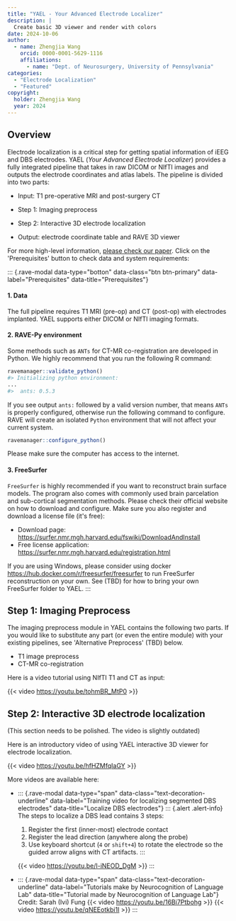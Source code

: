 ```yaml
---
title: "YAEL - Your Advanced Electrode Localizer"
description: |
  Create basic 3D viewer and render with colors
date: 2024-10-06
author: 
  - name: Zhengjia Wang
    orcid: 0000-0001-5629-1116
    affiliations: 
      - name: "Dept. of Neurosurgery, University of Pennsylvania"
categories:
  - "Electrode Localization"
  - "Featured"
copyright: 
  holder: Zhengjia Wang
  year: 2024
---
```


## Overview

Electrode localization is a critical step for getting spatial information of iEEG and DBS electrodes. YAEL (*Your Advanced Electrode Localizer*) provides a fully integrated pipeline that takes in raw DICOM or NIfTI images and outputs the electrode coordinates and atlas labels. The pipeline is divided into two parts:

-   Input: T1 pre-operative MRI and post-surgery CT

-   Step 1: Imaging preprocess

-   Step 2: Interactive 3D electrode localization

-   Output: electrode coordinate table and RAVE 3D viewer

For more high-level information, [please check our paper](https://doi.org/10.1523/ENEURO.0328-23.2023). Click on the 'Prerequisites' button to check data and system requirements:

::: {.rave-modal data-type="botton" data-class="btn btn-primary" data-label="Prerequisites" data-title="Prerequisites"}
#### 1. Data

The full pipeline requires T1 MRI (pre-op) and CT (post-op) with electrodes implanted. YAEL supports either DICOM or NIfTI imaging formats.

#### 2. RAVE-Py environment

Some methods such as `ANTs` for CT-MR co-registration are developed in Python. We highly recommend that you run the following R command:

``` r
ravemanager::validate_python()
#> Initializing python environment: 
...
#>  ants: 0.5.3
```

If you see output `ants:` followed by a valid version number, that means `ANTs` is properly configured, otherwise run the following command to configure. RAVE will create an isolated `Python` environment that will not affect your current system.

``` r
ravemanager::configure_python()
```

Please make sure the computer has access to the internet.

#### 3. FreeSurfer

`FreeSurfer` is highly recommended if you want to reconstruct brain surface models. The program also comes with commonly used brain parcelation and sub-cortical segmentation methods. Please check their official website on how to download and configure. Make sure you also register and download a license file (it's free):

-   Download page: <https://surfer.nmr.mgh.harvard.edu/fswiki/DownloadAndInstall>
-   Free license application: <https://surfer.nmr.mgh.harvard.edu/registration.html>

If you are using Windows, please consider using docker <https://hub.docker.com/r/freesurfer/freesurfer> to run FreeSurfer reconstruction on your own. See (TBD) for how to bring your own FreeSurfer folder to YAEL.
:::

## Step 1: Imaging Preprocess

The imaging preprocess module in YAEL contains the following two parts. If you would like to substitute any part (or even the entire module) with your existing pipelines, see 'Alternative Preprocess' (TBD) below.

-   T1 image preprocess
-   CT-MR co-registration

Here is a video tutorial using NIfTI T1 and CT as input:

{{< video https://youtu.be/tohmBR_MtP0 >}}

<!--  DICOM images -->

<!-- To start, go to the RAVE 'raw directory' (the default location is under the home directory > `rave_data` > `raw_dir`), create a subject folder named by the subject code.  -->

<!-- {.alert .alert-info role="info"} -->

<!-- The default RAVE 'raw directory' is under the user home directory > `rave_data` > `raw_dir`. You can always use R command `raveio::raveio_getopt("raw_data_dir")` to obtain the full path to the raw directory. -->

<!-- When a patient is being enrolled to an experiment, normally this patient will be given a code to avoid their personal information being exposed to the public. For example, a patient is given a subject code `"DBNLP001"`. To create the preprocessing folder for this subject,  -->

<!-- to create a subject code `` -->

<!-- to create a subject with code `DBNLP001` under the default settings, the following file path should be created: -->

<!-- ``` -->

<!-- ~/rave_data/raw_dir/DBNLP001 -->

<!-- ``` -->

<!-- -->

## Step 2: Interactive 3D electrode localization

(This section needs to be polished. The video is slightly outdated)

Here is an introductory video of using YAEL interactive 3D viewer for electrode localization.

{{< video https://youtu.be/hfHZMfqIaGY >}}

More videos are available here:

-   ::: {.rave-modal data-type="span" data-class="text-decoration-underline" data-label="Training video for localizing segmented DBS electrodes" data-title="Localize DBS electrodes"}
    ::: {.alert .alert-info}
    The steps to localize a DBS lead contains 3 steps:

    1.  Register the first (inner-most) electrode contact
    2.  Register the lead direction (anywhere along the probe)
    3.  Use keyboard shortcut (`4` or `shift+4`) to rotate the electrode so the guided arrow aligns with CT artifacts.
    :::

    {{< video https://youtu.be/I-iNEOD_DgM >}}
    :::

-   ::: {.rave-modal data-type="span" data-class="text-decoration-underline" data-label="Tutorials make by Neurocognition of Language Lab" data-title="Tutorial made by Neurocognition of Language Lab"}
    Credit: Sarah (Ivi) Fung
    {{< video https://youtu.be/16Bi7Ptbohg >}} {{< video https://youtu.be/qNEEotkbi1I >}} 
    :::
